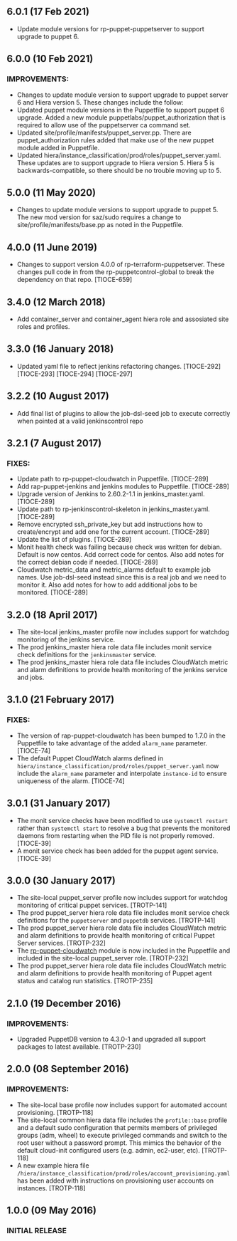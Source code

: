 ## 6.0.1 (17 Feb 2021)

 - Update module versions for rp-puppet-puppetserver to support upgrade to puppet 6.

## 6.0.0 (10 Feb 2021)

### IMPROVEMENTS:
 - Changes to update module version to support upgrade to puppet server 6 and Hiera version 5. These changes include the follow:
 - Updated puppet module versions in the Puppetfile to support puppet 6 upgrade. Added a new module puppetlabs/puppet_authorization that is required to allow use of the puppetserver ca command set.
 - Updated site/profile/manifests/puppet_server.pp. There are puppet_authorization rules added that make use of the new puppet module added in Puppetfile.
 - Updated hiera/instance_classification/prod/roles/puppet_server.yaml. These updates are to support upgrade to Hiera version 5. Hiera 5 is backwards-compatible, so there should be no trouble moving up to 5.

## 5.0.0 (11 May 2020)

 - Changes to update module versions to support upgrade to puppet 5. The new mod version for saz/sudo requires a change to site/profile/manifests/base.pp as noted in the Puppetfile.

## 4.0.0 (11 June 2019)

 - Changes to support version 4.0.0 of rp-terraform-puppetserver. These changes pull code in from the rp-puppetcontrol-global to break the dependency on that repo. [TIOCE-659]

## 3.4.0 (12 March 2018)

 - Add container_server and container_agent hiera role and assosiated site roles and profiles.

## 3.3.0 (16 January 2018)

- Updated yaml file to reflect jenkins refactoring changes. [TIOCE-292] [TIOCE-293] [TIOCE-294] [TIOCE-297]

## 3.2.2 (10 August 2017)

- Add final list of plugins to allow the job-dsl-seed job to execute correctly when pointed at a valid jenkinscontrol repo

## 3.2.1 (7 August 2017)

### FIXES:

- Update path to rp-puppet-cloudwatch in Puppetfile. [TIOCE-289]
- Add rap-puppet-jenkins and jenkins modules to Puppetfile. [TIOCE-289]
- Upgrade version of Jenkins to 2.60.2-1.1 in jenkins_master.yaml. [TIOCE-289]
- Update path to rp-jenkinscontrol-skeleton in jenkins_master.yaml. [TIOCE-289]
- Remove encrypted ssh_private_key but add instructions how to create/encrypt and add one for the current account. [TIOCE-289]
- Update the list of plugins. [TIOCE-289]
- Monit health check was failing because check was written for debian. Default is now centos. Add correct code for centos. Also add notes for the correct debian code if needed. [TIOCE-289]
- Cloudwatch metric_data and metric_alarms default to example job names. Use job-dsl-seed instead since this is a real job and we need to monitor it. Also add notes for how to add additional jobs to be monitored. [TIOCE-289]

## 3.2.0 (18 April 2017)
- The site-local jenkins_master profile now includes support for watchdog monitoring of the jenkins service.
- The prod jenkins_master hiera role data file includes monit service check definitions for the `jenkinsmaster` service.
- The prod jenkins_master hiera role data file includes CloudWatch metric and alarm definitions to provide health monitoring of the jenkins service and jobs.

## 3.1.0 (21 February 2017)

### FIXES:

- The version of rap-puppet-cloudwatch has been bumped to 1.7.0 in the Puppetfile to take advantage of the added `alarm_name` parameter. [TIOCE-74]
- The default Puppet CloudWatch alarms defined in `hiera/instance_classification/prod/roles/puppet_server.yaml` now include the `alarm_name` parameter and interpolate `instance-id` to ensure uniqueness of the alarm. [TIOCE-74]

## 3.0.1 (31 January 2017)
- The monit service checks have been modified to use `systemctl restart` rather than `systemctl start` to resolve a bug that prevents the monitored daemons from restarting when the PID file is not properly removed. [TIOCE-39]
- A monit service check has been added for the puppet agent service. [TIOCE-39]

## 3.0.0 (30 January 2017)
- The site-local puppet_server profile now includes support for watchdog monitoring of critical puppet services. [TROTP-141]
- The prod puppet_server hiera role data file includes monit service check definitions for the `puppetserver` and `puppetdb` services. [TROTP-141]
- The prod puppet_server hiera role data file includes CloudWatch metric and alarm definitions to provide health monitoring of critical Puppet Server services. [TROTP-232]
- The [rp-puppet-cloudwatch](https://github.com/elsevier-centraltechnology/rp-puppet-cloudwatch) module is now included in the Puppetfile and included in the site-local puppet_server role. [TROTP-232]
- The prod puppet_server hiera role data file includes CloudWatch metric and alarm definitions to provide health monitoring of Puppet agent status and catalog run statistics. [TROTP-235]

## 2.1.0 (19 December 2016)

### IMPROVEMENTS:
- Upgraded PuppetDB version to 4.3.0-1 and upgraded all support packages to latest available. [TROTP-230]

## 2.0.0 (08 September 2016)

### IMPROVEMENTS:
- The site-local base profile now includes support for automated account provisioning. [TROTP-118]
- The site-local common hiera data file includes the `profile::base` profile and a default sudo configuration that permits members of privileged groups (adm, wheel) to execute privileged commands and switch to the root user without a password prompt. This mimics the behavior of the default cloud-init configured users (e.g. admin, ec2-user, etc). [TROTP-118]
- A new example hiera file `/hiera/instance_classification/prod/roles/account_provisioning.yaml` has been added with instructions on provisioning user accounts on instances. [TROTP-118]

## 1.0.0 (09 May 2016)

### INITIAL RELEASE
